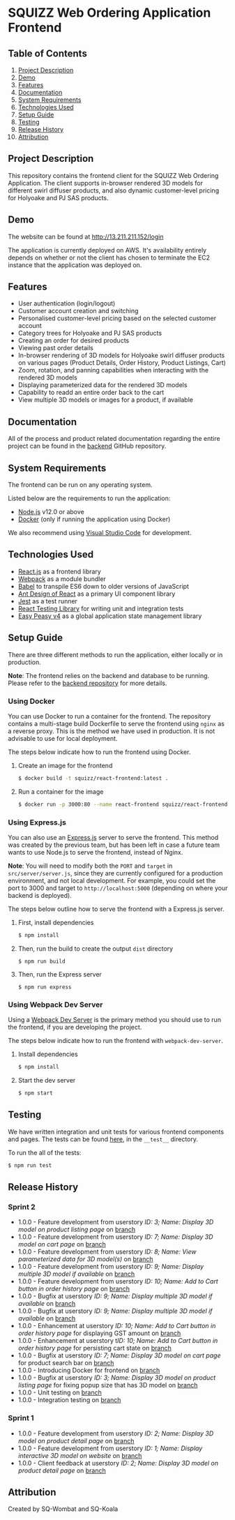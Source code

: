 # SQUIZZ Web Ordering Application Frontend

## Table of Contents
1. [Project Description](##Project-Description)
2. [Demo](##Demo)
3. [Features](##Features)
4. [Documentation](##Documentation)
5. [System Requirements](##System-Requirements)
6. [Technologies Used](##Technologies-Used)
7. [Setup Guide](##Setup-Guide)
8. [Testing](##Testing)
9. [Release History](##Release-History)
10. [Attribution](##Attribution)


## Project Description
This repository contains the frontend client for the SQUIZZ Web Ordering Application. The client supports in-browser rendered 3D models for different swirl diffuser products, and also dynamic customer-level pricing for Holyoake and PJ SAS products.


## Demo
The website can be found at http://13.211.211.152/login

The application is currently deployed on AWS. It's availability entirely depends on whether or not the client has chosen to terminate the EC2 instance that the application was deployed on.


## Features
* User authentication (login/logout)
* Customer account creation and switching
* Personalised customer-level pricing based on the selected customer account
* Category trees for Holyoake and PJ SAS products
* Creating an order for desired products
* Viewing past order details
* In-browser rendering of 3D models for Holyoake swirl diffuser products on various pages (Product Details, Order History, Product Listings, Cart) 
* Zoom, rotation, and panning capabilities when interacting with the rendered 3D models
* Displaying parameterized data for the rendered 3D models
* Capability to readd an entire order back to the cart
* View multiple 3D models or images for a product, if available


## Documentation
All of the process and product related documentation regarding the entire project can be found in the [backend](https://github.com/ansabkhaliq/backend) GitHub repository.

## System Requirements
The frontend can be run on any operating system. 

Listed below are the requirements to run the application:
* [Node.js](https://nodejs.org/en/) v12.0 or above
* [Docker](https://docs.docker.com/get-docker/) (only if running the application using Docker)

We also recommend using [Visual Studio Code](https://code.visualstudio.com/download) for development.

## Technologies Used
* [React.js](https://reactjs.org/) as a frontend library
* [Webpack](https://webpack.js.org/) as a module bundler
* [Babel](https://babeljs.io/) to transpile ES6 down to older versions of JavaScript
* [Ant Design of React](https://ant.design/docs/react/introduce) as a primary UI component library
* [Jest](https://jestjs.io/) as a test runner
* [React Testing Library](https://testing-library.com/docs/react-testing-library/intro/) for writing unit and integration tests
* [Easy Peasy v4](https://easy-peasy.now.sh/) as a global application state management library


## Setup Guide
There are three different methods to run the application, either locally or in production.

**Note**: The frontend relies on the backend and database to be running. Please refer to the [backend repository](https://github.com/ansabkhaliq/backend) for more details.

### Using Docker
You can use Docker to run a container for the frontend. The repository contains a multi-stage build Dockerfile to serve the frontend using `nginx` as a reverse proxy. This is the method we have used in production. It is not advisable to use for local deployment.

The steps below indicate how to run the frontend using Docker.

1. Create an image for the frontend
    ```bash
    $ docker build -t squizz/react-frontend:latest .
    ```

2. Run a container for the image
    ```bash
    $ docker run -p 3000:80 --name react-frontend squizz/react-frontend:latest
    ```

### Using Express.js
You can also use an [Express.js](https://expressjs.com/) server to serve the frontend. This method was created by the previous team, but has been left in case a future team wants to use Node.js to serve the frontend, instead of Nginx.

**Note**: You will need to modify both the `PORT` and `target` in `src/server/server.js`, since they are currently configured for a production environment, and not local development. For example, you could set the port to 3000 and target to `http://localhost:5000` (depending on where your backend is deployed).

The steps below outline how to serve the frontend with a Express.js server.
1. First, install dependencies
    ```bash
    $ npm install
    ```

2. Then, run the build to create the output `dist` directory
    ```
    $ npm run build
    ```

3. Then, run the Express server
    ```
    $ npm run express
    ```

### Using Webpack Dev Server
Using a [Webpack Dev Server](https://webpack.js.org/configuration/dev-server/) is the primary method you should use to run the frontend, if you are developing the project.

The steps below indicate how to run the frontend with `webpack-dev-server`.

1. Install dependencies
    ```bash
    $ npm install
    ```

2. Start the dev server
    ```bash
    $ npm start
    ```

## Testing
We have written integration and unit tests for various frontend components and pages. The tests can be found [here](./__test__/), in the `__test__` directory.

To run the all of the tests:
```bash
$ npm run test
```

## Release History
### Sprint 2
* 1.0.0 - Feature development from userstory *ID: 3; Name: Display 3D model on product listing page* on [branch](https://github.com/ansabkhaliq/frontend/tree/Display3DModelsInProductListPage)
* 1.0.0 - Feature development from userstory *ID: 7; Name: Display 3D model on cart page* on [branch](https://github.com/ansabkhaliq/frontend/tree/CartPage)
* 1.0.0 - Feature development from userstory *ID: 8; Name: View parameterized data for 3D model(s)* on [branch](https://github.com/ansabkhaliq/frontend/tree/CartPage)
* 1.0.0 - Feature development from userstory *ID: 9; Name: Display multiple 3D model if available* on [branch](https://github.com/ansabkhaliq/frontend/tree/ShowMultipleModels)
* 1.0.0 - Feature development from userstory *ID: 10; Name: Add to Cart button in order history page* on [branch](https://github.com/ansabkhaliq/frontend/tree/OrderHistoryRedesign)
* 1.0.0 - Bugfix at userstory *ID: 9; Name: Display multiple 3D model if available* on [branch](https://github.com/ansabkhaliq/frontend/tree/DisplaySame3DModelMultipleTimes)
* 1.0.0 - Bugfix at userstory *ID: 9; Name: Display multiple 3D model if available* on [branch](https://github.com/ansabkhaliq/frontend/tree/BugFixNoFallBackImage)
* 1.0.0 - Enhancement at userstory *ID: 10; Name: Add to Cart button in order history page* for displaying GST amount on [branch](https://github.com/ansabkhaliq/frontend/tree/DisplayGST)
* 1.0.0 - Enhancement at userstory t*ID: 10; Name: Add to Cart button in order history page* for persisting cart state on [branch](https://github.com/ansabkhaliq/frontend/tree/PersistStateOnRefresh)
* 1.0.0 - Bugfix at userstory *ID: 7; Name: Display 3D model on cart page* for product search bar on [branch](https://github.com/ansabkhaliq/frontend/tree/FixInvalidProductSearchBug)
* 1.0.0 - Introducing Docker for frontend on [branch](https://github.com/ansabkhaliq/frontend/tree/DockerizeFrontend)
* 1.0.0 - Bugfix at userstory *ID: 3; Name: Display 3D model on product listing page* for fixing popup size that has 3D model on [branch](https://github.com/ansabkhaliq/frontend/tree/BugFixModelPreviewSize)
* 1.0.0 - Unit testing on [branch](https://github.com/ansabkhaliq/frontend/tree/FrontendUnitTesting)
* 1.0.0 - Integration testing on [branch](https://github.com/ansabkhaliq/frontend/tree/FrontendIntegrationTesting)

### Sprint 1
* 1.0.0 - Feature development from userstory *ID: 2; Name: Display 3D model on product detail page* on [branch](https://github.com/ansabkhaliq/frontend/tree/ProductDetailPage)
* 1.0.0 - Feature development from userstory *ID: 1; Name: Display interactive 3D model on website* on [branch](https://github.com/ansabkhaliq/frontend/tree/interactive3DModel)
* 1.0.0 - Client feedback at userstory *ID: 2; Name: Display 3D model on product detail page* on [branch](https://github.com/ansabkhaliq/frontend/tree/ProductDetailPageClientFeedback)

## Attribution
Created by SQ-Wombat and SQ-Koala
